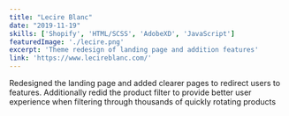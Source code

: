 ```yaml
---
title: "Lecire Blanc"
date: "2019-11-19"
skills: ['Shopify', 'HTML/SCSS', 'AdobeXD', 'JavaScript']
featuredImage: './lecire.png'
excerpt: 'Theme redesign of landing page and addition features'
link: 'https://www.lecireblanc.com/'
---
```


Redesigned the landing page and added clearer pages to redirect users to features. Additionally redid the product filter to provide better user experience when filtering through thousands of quickly rotating products
